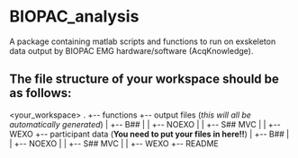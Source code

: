 # BIOPAC_analysis
A package containing matlab scripts and functions to run on exskeleton data output by BIOPAC EMG hardware/software (AcqKnowledge).

## The file structure of your workspace should be as follows:

<your_workspace>
.
+-- functions
+-- output files (*this will all be automatically generated*)
|   +-- B##
|   |   +-- NOEXO
|   |   +-- S## MVC
|   |   +-- WEXO
+-- participant data (**You need to put your files in here!!**)
|   +-- B##
|   |   +-- NOEXO
|   |   +-- S## MVC
|   |   +-- WEXO
+-- README
